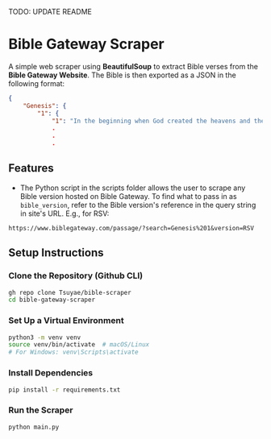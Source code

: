 TODO: UPDATE README


# Bible Gateway Scraper

A simple web scraper using **BeautifulSoup** to extract Bible verses from the **Bible Gateway Website**. The Bible is then exported as a JSON in the following format:

```json
{
    "Genesis": {
        "1": {
            "1": "In the beginning when God created the heavens and the earth,",
            .
            .
            .
```

## Features

- The Python script in the scripts folder allows the user to scrape any Bible version hosted on Bible Gateway. To find what to pass in as ```bible_version```, refer to the Bible version's reference in the query string in site's URL. E.g., for RSV:

```
https://www.biblegateway.com/passage/?search=Genesis%201&version=RSV
```

## Setup Instructions

### Clone the Repository (Github CLI)
```sh
gh repo clone Tsuyae/bible-scraper
cd bible-gateway-scraper
```

### Set Up a Virtual Environment
```sh
python3 -m venv venv
source venv/bin/activate  # macOS/Linux
# For Windows: venv\Scripts\activate
```

### Install Dependencies
```sh
pip install -r requirements.txt
```

### Run the Scraper
```sh
python main.py
```
